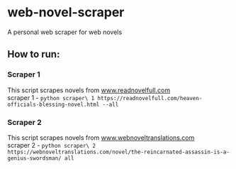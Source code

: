 # web-novel-scraper

A personal web scraper for web novels

## How to run:

### Scraper 1

This script scrapes novels from www.readnovelfull.com  
scraper 1 - `python scraper\ 1 https://readnovelfull.com/heaven-officials-blessing-novel.html --all`

### Scraper 2

This script scrapes novels from www.webnoveltranslations.com  
scraper 2 - `python scraper\ 2 https://webnoveltranslations.com/novel/the-reincarnated-assassin-is-a-genius-swordsman/ all`
